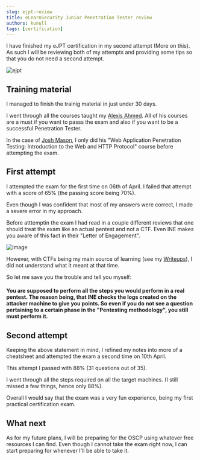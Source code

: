 ```yaml
---
slug: ejpt-review
title: eLearnSecurity Junior Penetration Tester review
authors: kunull
tags: [certification]
---
```


I have finished my eJPT certification in my second attempt (More on this).
As such I will be reviewing both of my attempts and providing some tips so that you do not need a second attempt.

<!-- truncate -->

![ejpt](https://github.com/Kunull/Blog/assets/110326359/a444c80e-1495-41b9-8fa6-c6c72bfdd45c)

## Training material
I managed to finish the trainig material in just under 30 days.

I went through all the courses taught my [Alexis Ahmed](https://www.linkedin.com/in/alexisahmed/?originalSubdomain=ke).
All of his courses are a must if you want to passs the exam and also if you want to be a successful Penetration Tester.

In the case of [Josh Mason](https://www.linkedin.com/in/joshuacmason/), I only did his "Web Application Penetration Testing: Introduction to the Web and HTTP Protocol" course before attempting the exam.



## First attempt
I attempted the exam for the first time on 06th of April. I failed that attempt with a score of 65% (the passing score being 70%).

Even though I was confident that most of my answers were correct, I made a severe error in my approach.

Before atttemptin the exam I had read in a couple different reviews that one should treat the exam like an actual pentest and not a CTF. Even INE makes you aware of this fact in their "Letter of Engagement".

![image](https://github.com/Kunull/Blog/assets/110326359/5e447490-fb1f-45a3-adab-bfbc1bb2c7ae)

However, with CTFs being my main source of learning (see my [Writeups](https://writeups-kunull.vercel.app/)), I did not understand what it meant at that time. 

So let me save you the trouble and tell you myself: 

#### You are supposed to perform all the steps you would perform in a real pentest. The reason being, that INE checks the logs created on the attacker machine to give you points. So even if you do not see a question pertaining to a certain phase in the "Pentesting methodology", you still must perform it.



## Second attempt
Keeping the above statement in mind, I refined my notes into more of a cheatsheet and attempted the exam a second time on 10th April.

This attempt I passed with 88% (31 questions out of 35).

I went through all the steps required on all the target machines. (I still missed a few things, hence only 88%).

Overall I would say that the exam was a very fun experience, being my first practical certification exam.


## What next
As for my future plans, I will be preparing for the OSCP using whatever free resources I can find. Even though I cannot take the exam right now, I can start preparing for whenever I'll be able to take it.
